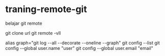 # traning-remote-git
belajar git remote

git clone url
git remote -vll

alias graph="git log --all --decorate --oneline --graph"
git config --list
git config --global user.name "user"
git config --global user.email "email"
